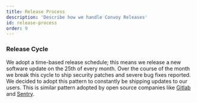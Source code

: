 ```yaml
---
title: Release Process
description: 'Describe how we handle Convoy Releases'
id: release-process
order: 9
---
```


### Release Cycle
We adopt a time-based release schedule; this means we release a new software update on the 25th of every month. Over the course of the month we break this cycle to ship security patches and severe bug fixes reported. We decided to adopt this pattern to constantly be shipping updates to our users. This is similar pattern adopted by open source companies like [Gitlab](https://about.gitlab.com/releases/) and [Sentry](https://develop.sentry.dev/self-hosted/releases/). 
